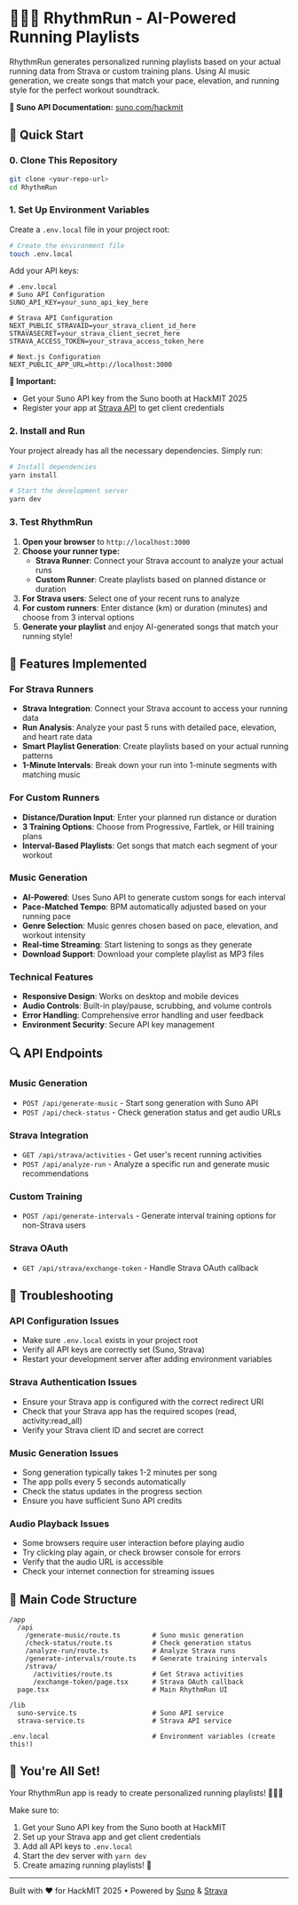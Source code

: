 # 🏃‍♂️🎵 RhythmRun - AI-Powered Running Playlists

RhythmRun generates personalized running playlists based on your actual running data from Strava or custom training plans. Using AI music generation, we create songs that match your pace, elevation, and running style for the perfect workout soundtrack.

**📖 Suno API Documentation:** [suno.com/hackmit](https://suno.com/hackmit)

## 🚀 Quick Start

### 0. Clone This Repository

```bash
git clone <your-repo-url>
cd RhythmRun
```

### 1. Set Up Environment Variables

Create a `.env.local` file in your project root:

```bash
# Create the environment file
touch .env.local
```

Add your API keys:

```env
# .env.local
# Suno API Configuration
SUNO_API_KEY=your_suno_api_key_here

# Strava API Configuration
NEXT_PUBLIC_STRAVAID=your_strava_client_id_here
STRAVASECRET=your_strava_client_secret_here
STRAVA_ACCESS_TOKEN=your_strava_access_token_here

# Next.js Configuration
NEXT_PUBLIC_APP_URL=http://localhost:3000
```

**🚨 Important:** 
- Get your Suno API key from the Suno booth at HackMIT 2025
- Register your app at [Strava API](https://www.strava.com/settings/api) to get client credentials

### 2. Install and Run

Your project already has all the necessary dependencies. Simply run:

```bash
# Install dependencies
yarn install

# Start the development server
yarn dev
```

### 3. Test RhythmRun

1. **Open your browser** to `http://localhost:3000`
2. **Choose your runner type:**
   - **Strava Runner**: Connect your Strava account to analyze your actual runs
   - **Custom Runner**: Create playlists based on planned distance or duration
3. **For Strava users**: Select one of your recent runs to analyze
4. **For custom runners**: Enter distance (km) or duration (minutes) and choose from 3 interval options
5. **Generate your playlist** and enjoy AI-generated songs that match your running style!

## 🎯 Features Implemented

### For Strava Runners
- **Strava Integration**: Connect your Strava account to access your running data
- **Run Analysis**: Analyze your past 5 runs with detailed pace, elevation, and heart rate data
- **Smart Playlist Generation**: Create playlists based on your actual running patterns
- **1-Minute Intervals**: Break down your run into 1-minute segments with matching music

### For Custom Runners
- **Distance/Duration Input**: Enter your planned run distance or duration
- **3 Training Options**: Choose from Progressive, Fartlek, or Hill training plans
- **Interval-Based Playlists**: Get songs that match each segment of your workout

### Music Generation
- **AI-Powered**: Uses Suno API to generate custom songs for each interval
- **Pace-Matched Tempo**: BPM automatically adjusted based on your running pace
- **Genre Selection**: Music genres chosen based on pace, elevation, and workout intensity
- **Real-time Streaming**: Start listening to songs as they generate
- **Download Support**: Download your complete playlist as MP3 files

### Technical Features
- **Responsive Design**: Works on desktop and mobile devices
- **Audio Controls**: Built-in play/pause, scrubbing, and volume controls
- **Error Handling**: Comprehensive error handling and user feedback
- **Environment Security**: Secure API key management

## 🔍 API Endpoints

### Music Generation
- `POST /api/generate-music` - Start song generation with Suno API
- `POST /api/check-status` - Check generation status and get audio URLs

### Strava Integration
- `GET /api/strava/activities` - Get user's recent running activities
- `POST /api/analyze-run` - Analyze a specific run and generate music recommendations

### Custom Training
- `POST /api/generate-intervals` - Generate interval training options for non-Strava users

### Strava OAuth
- `GET /api/strava/exchange-token` - Handle Strava OAuth callback

## 🐛 Troubleshooting

### API Configuration Issues
- Make sure `.env.local` exists in your project root
- Verify all API keys are correctly set (Suno, Strava)
- Restart your development server after adding environment variables

### Strava Authentication Issues
- Ensure your Strava app is configured with the correct redirect URI
- Check that your Strava app has the required scopes (read, activity:read_all)
- Verify your Strava client ID and secret are correct

### Music Generation Issues
- Song generation typically takes 1-2 minutes per song
- The app polls every 5 seconds automatically
- Check the status updates in the progress section
- Ensure you have sufficient Suno API credits

### Audio Playback Issues
- Some browsers require user interaction before playing audio
- Try clicking play again, or check browser console for errors
- Verify that the audio URL is accessible
- Check your internet connection for streaming issues

## 📝 Main Code Structure

```
/app
  /api
    /generate-music/route.ts        # Suno music generation
    /check-status/route.ts          # Check generation status
    /analyze-run/route.ts           # Analyze Strava runs
    /generate-intervals/route.ts    # Generate training intervals
    /strava/
      /activities/route.ts          # Get Strava activities
      /exchange-token/page.tsx      # Strava OAuth callback
  page.tsx                          # Main RhythmRun UI

/lib
  suno-service.ts                   # Suno API service
  strava-service.ts                 # Strava API service

.env.local                          # Environment variables (create this!)
```

## 🎉 You're All Set!

Your RhythmRun app is ready to create personalized running playlists! 🏃‍♂️🎵

Make sure to:

1. Get your Suno API key from the Suno booth at HackMIT
2. Set up your Strava app and get client credentials
3. Add all API keys to `.env.local`
4. Start the dev server with `yarn dev`
5. Create amazing running playlists! 🎵

---

Built with ❤️ for HackMIT 2025 • Powered by [Suno](https://suno.com) & [Strava](https://strava.com)
